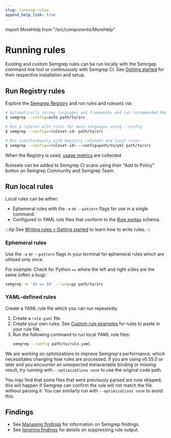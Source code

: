 ```yaml
---
slug: running-rules
append_help_link: true
---
```


import MoreHelp from "/src/components/MoreHelp"

# Running rules

Existing and custom Semgrep rules can be run locally with the Semrgep command line tool or continuously with Semgrep CI. See [Getting started](../getting-started/) for their respective installation and setup.

## Run Registry rules

Explore the [Semgrep Registry](https://semgrep.dev/explore) and run rules and rulesets via:

```sh
# Automatically survey languages and frameworks and run recommended Registry rules
$ semgrep --config=auto path/to/src

# Run a ruleset with rules for many languages using --config
$ semgrep --config=<ruleset-id> path/to/src

# Run simultaneously with Registry rulesets and local rules
$ semgrep --config=<ruleset-id> --config=path/to/yml path/to/src
```

When the Registry is used, [usage metrics](../metrics) are collected.

Rulesets can be added to Semgrep CI scans using their "Add to Policy" button on Semgrep Community and Semgrep Team.

## Run local rules

Local rules can be either:

- Ephemeral rules with the `-e` or `--pattern` flags for use in a single command.
- Configured in YAML rule files that conform to the [Rule syntax](../writing-rules/rule-syntax/) schema.

:::tip
See [Writing rules > Getting started](../writing-rules/overview/) to learn how to write rules.
:::

### Ephemeral rules

Use the `-e` or `--pattern` flags in your terminal for ephemeral rules which are utilized only once. 

For example: Check for Python `==` where the left and right sides are the same (often a bug): 
```sh
semgrep -e '$X == $X' --lang=py path/to/src
```

### YAML-defined rules

Create a YAML rule file which you can run repeatedly.

1. Create a `rule.yaml` file.
2. Create your own rules. See [Custom rule examples](../writing-rules/rule-ideas/) for rules to paste in your rule file.
3. Run the following command to run local YAML rule files:
    ```sh
    semgrep --config path/to/rule.yaml
    ```

We are working on optimizations to improve Semgrep's performance, which necessitates changing how rules are processed. If you are using v0.55.0 or later and you encounter an unexpected metavariable binding or missing result, try running with `--optimizations none` to use the original code path. 

You may find that some files that were previously parsed are now skipped; this will happen if Semgrep can confirm the rule will not match the file without parsing it. You can similarly run with `--optimizations none` to avoid this.

## Findings

* See [Managing findings](../managing-findings/) for information on Semgrep findings.
* See [Ignoring findings](../ignoring-findings/) for details on suppressing rule output.

<MoreHelp />